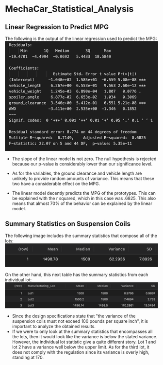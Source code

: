 # MechaCar_Statistical_Analysis

## Linear Regression to Predict MPG

The following is the output of the linear regression used to predict the MPG:
![](images/linear_regression.png)

- The slope of the linear model is not zero. The null hypothesis is rejected because our p-value is considerably lower than our significance level.

- As for the variables, the ground clearance and vehicle length are unlikely to provide random amounts of variance. This means that these two have a considerable effect on the MPG.
- The linear model decently predicts the MPG of the prototypes. This can be explained with the r squared, which in this case was .6825. This also means that almost 70% of the behavior can be explained by the linear model.

## Summary Statistics on Suspension Coils

The following image includes the summary statistics that compose all of the lots:
![](images/total_summary.png)

On the other hand, this next table has the summary statistics from each individual lot:
![](images/lot_summary.png)

- Since the design specifications state that "the variance of the suspension coils must not exceed 100 pounds per square inch", it is important to analyze the obtained results.
- If we were to only look at the summary statistics that encompasses all the lots, then it would look like the variance is below the stated variance. However, the individual lot statistic give a quite different story. Lot 1 and lot 2 have a variance well below the upper limit. As for the third lot, it does not comply with the regulation since its variance is overly high, standing at 170.
